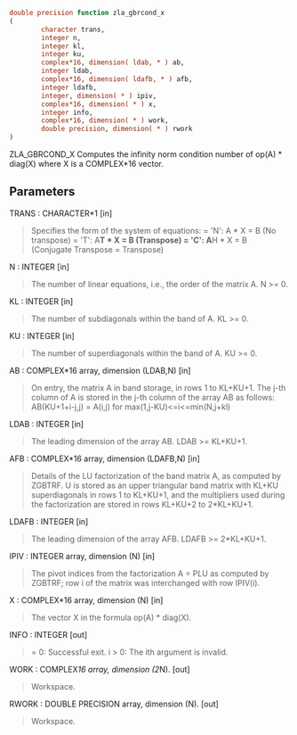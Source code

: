 ```fortran
double precision function zla_gbrcond_x
(
        character trans,
        integer n,
        integer kl,
        integer ku,
        complex*16, dimension( ldab, * ) ab,
        integer ldab,
        complex*16, dimension( ldafb, * ) afb,
        integer ldafb,
        integer, dimension( * ) ipiv,
        complex*16, dimension( * ) x,
        integer info,
        complex*16, dimension( * ) work,
        double precision, dimension( * ) rwork
)
```

ZLA_GBRCOND_X Computes the infinity norm condition number of
op(A) * diag(X) where X is a COMPLEX*16 vector.

## Parameters
TRANS : CHARACTER*1 [in]
> Specifies the form of the system of equations:
> = 'N':  A * X = B     (No transpose)
> = 'T':  A**T * X = B  (Transpose)
> = 'C':  A**H * X = B  (Conjugate Transpose = Transpose)

N : INTEGER [in]
> The number of linear equations, i.e., the order of the
> matrix A.  N >= 0.

KL : INTEGER [in]
> The number of subdiagonals within the band of A.  KL >= 0.

KU : INTEGER [in]
> The number of superdiagonals within the band of A.  KU >= 0.

AB : COMPLEX*16 array, dimension (LDAB,N) [in]
> On entry, the matrix A in band storage, in rows 1 to KL+KU+1.
> The j-th column of A is stored in the j-th column of the
> array AB as follows:
> AB(KU+1+i-j,j) = A(i,j) for max(1,j-KU)<=i<=min(N,j+kl)

LDAB : INTEGER [in]
> The leading dimension of the array AB.  LDAB >= KL+KU+1.

AFB : COMPLEX*16 array, dimension (LDAFB,N) [in]
> Details of the LU factorization of the band matrix A, as
> computed by ZGBTRF.  U is stored as an upper triangular
> band matrix with KL+KU superdiagonals in rows 1 to KL+KU+1,
> and the multipliers used during the factorization are stored
> in rows KL+KU+2 to 2*KL+KU+1.

LDAFB : INTEGER [in]
> The leading dimension of the array AFB.  LDAFB >= 2*KL+KU+1.

IPIV : INTEGER array, dimension (N) [in]
> The pivot indices from the factorization A = P*L*U
> as computed by ZGBTRF; row i of the matrix was interchanged
> with row IPIV(i).

X : COMPLEX*16 array, dimension (N) [in]
> The vector X in the formula op(A) * diag(X).

INFO : INTEGER [out]
> = 0:  Successful exit.
> i > 0:  The ith argument is invalid.

WORK : COMPLEX*16 array, dimension (2*N). [out]
> Workspace.

RWORK : DOUBLE PRECISION array, dimension (N). [out]
> Workspace.
